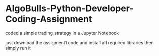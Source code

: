 # AlgoBulls-Python-Developer-Coding-Assignment
coded a simple trading strategy in a Jupyter Notebook

just download the assigment1 code and install all required libraries then simply run it
